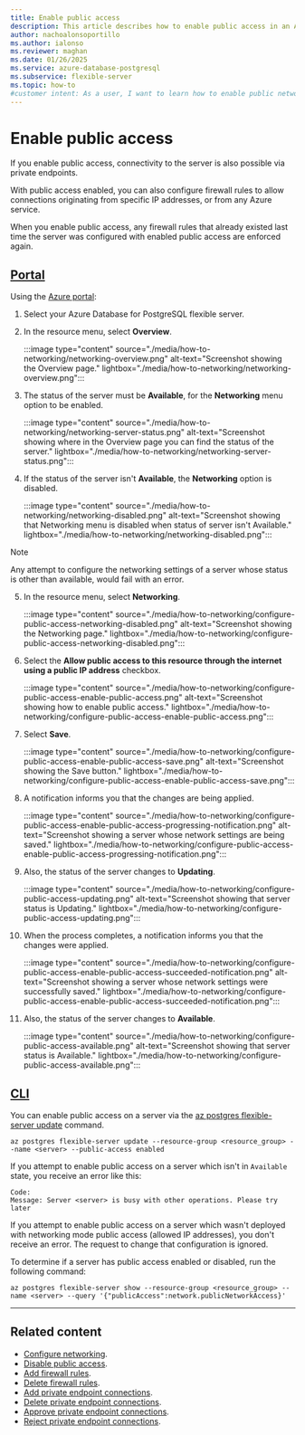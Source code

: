 ```yaml
---
title: Enable public access
description: This article describes how to enable public access in an Azure Database for PostgreSQL flexible server.
author: nachoalonsoportillo
ms.author: ialonso
ms.reviewer: maghan
ms.date: 01/26/2025
ms.service: azure-database-postgresql
ms.subservice: flexible-server
ms.topic: how-to
#customer intent: As a user, I want to learn how to enable public network access in an Azure Database for PostgreSQL flexible server.
---
```


# Enable public access
 
If you enable public access, connectivity to the server is also possible via private endpoints.

With public access enabled, you can also configure firewall rules to allow connections originating from specific IP addresses, or from any Azure service.

When you enable public access, any firewall rules that already existed last time the server was configured with enabled public access are enforced again.

## [Portal](#tab/portal-enable-public-access)

Using the [Azure portal](https://portal.azure.com/):

1. Select your Azure Database for PostgreSQL flexible server.

2. In the resource menu, select **Overview**.

    :::image type="content" source="./media/how-to-networking/networking-overview.png" alt-text="Screenshot showing the Overview page." lightbox="./media/how-to-networking/networking-overview.png":::

3. The status of the server must be **Available**, for the **Networking** menu option to be enabled.

    :::image type="content" source="./media/how-to-networking/networking-server-status.png" alt-text="Screenshot showing where in the Overview page you can find the status of the server." lightbox="./media/how-to-networking/networking-server-status.png":::

4. If the status of the server isn't **Available**, the **Networking** option is disabled.

    :::image type="content" source="./media/how-to-networking/networking-disabled.png" alt-text="Screenshot showing that Networking menu is disabled when status of server isn't Available." lightbox="./media/how-to-networking/networking-disabled.png":::

> [!NOTE]
> Any attempt to configure the networking settings of a server whose status is other than available, would fail with an error.

5. In the resource menu, select **Networking**.

    :::image type="content" source="./media/how-to-networking/configure-public-access-networking-disabled.png" alt-text="Screenshot showing the Networking page." lightbox="./media/how-to-networking/configure-public-access-networking-disabled.png":::

6. Select the **Allow public access to this resource through the internet using a public IP address** checkbox.

    :::image type="content" source="./media/how-to-networking/configure-public-access-enable-public-access.png" alt-text="Screenshot showing how to enable public access." lightbox="./media/how-to-networking/configure-public-access-enable-public-access.png":::

7. Select **Save**.

    :::image type="content" source="./media/how-to-networking/configure-public-access-enable-public-access-save.png" alt-text="Screenshot showing the Save button." lightbox="./media/how-to-networking/configure-public-access-enable-public-access-save.png":::

8. A notification informs you that the changes are being applied.

    :::image type="content" source="./media/how-to-networking/configure-public-access-enable-public-access-progressing-notification.png" alt-text="Screenshot showing a server whose network settings are being saved." lightbox="./media/how-to-networking/configure-public-access-enable-public-access-progressing-notification.png":::

9. Also, the status of the server changes to **Updating**.

    :::image type="content" source="./media/how-to-networking/configure-public-access-updating.png" alt-text="Screenshot showing that server status is Updating." lightbox="./media/how-to-networking/configure-public-access-updating.png":::

10. When the process completes, a notification informs you that the changes were applied.

    :::image type="content" source="./media/how-to-networking/configure-public-access-enable-public-access-succeeded-notification.png" alt-text="Screenshot showing a server whose network settings were successfully saved." lightbox="./media/how-to-networking/configure-public-access-enable-public-access-succeeded-notification.png":::

11. Also, the status of the server changes to **Available**.

    :::image type="content" source="./media/how-to-networking/configure-public-access-available.png" alt-text="Screenshot showing that server status is Available." lightbox="./media/how-to-networking/configure-public-access-available.png":::

## [CLI](#tab/cli-enable-public-access)

You can enable public access on a server via the [az postgres flexible-server update](/cli/azure/postgres/flexible-server#az-postgres-flexible-server-update) command.

```azurecli-interactive
az postgres flexible-server update --resource-group <resource_group> --name <server> --public-access enabled
```

If you attempt to enable public access on a server which isn't in `Available` state, you receive an error like this:

```output
Code: 
Message: Server <server> is busy with other operations. Please try later
```

If you attempt to enable public access on a server which wasn't deployed with networking mode public access (allowed IP addresses), you don't receive an error. The request to change that configuration is ignored.

To determine if a server has public access enabled or disabled, run the following command:

```azurecli-interactive
az postgres flexible-server show --resource-group <resource_group> --name <server> --query '{"publicAccess":network.publicNetworkAccess}'
```

---

## Related content

- [Configure networking](how-to-networking.md).
- [Disable public access](how-to-networking-servers-deployed-public-access-disable-public-access.md).
- [Add firewall rules](how-to-networking-servers-deployed-public-access-add-firewall-rules.md).
- [Delete firewall rules](how-to-networking-servers-deployed-public-access-delete-firewall-rules.md).
- [Add private endpoint connections](how-to-networking-servers-deployed-public-access-add-private-endpoint-connections.md).
- [Delete private endpoint connections](how-to-networking-servers-deployed-public-access-delete-private-endpoint-connections.md).
- [Approve private endpoint connections](how-to-networking-servers-deployed-public-access-approve-private-endpoint-connections.md).
- [Reject private endpoint connections](how-to-networking-servers-deployed-public-access-reject-private-endpoint-connections.md).
